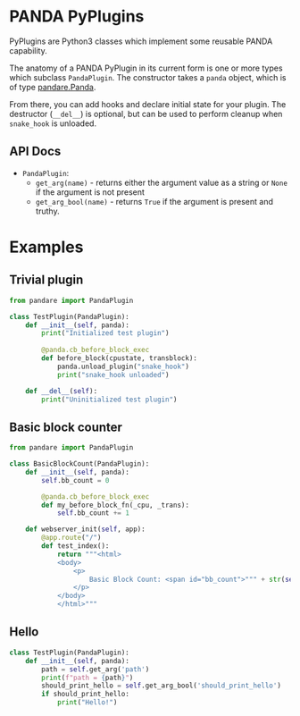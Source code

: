 # PANDA PyPlugins

PyPlugins are Python3 classes which implement some reusable PANDA capability.

The anatomy of a PANDA PyPlugin in its current form is one or more types which subclass `PandaPlugin`. The constructor takes a `panda` object, which is of type [pandare.Panda](https://docs.panda.re/panda.html#pandare.panda.Panda).

From there, you can add hooks and declare initial state for your plugin. The destructor (`__del__`) is optional, but can be used to perform cleanup when `snake_hook` is unloaded.

## API Docs

* `PandaPlugin`:
  * `get_arg(name)` - returns either the argument value as a string or `None` if the argument is not present
  * `get_arg_bool(name)` - returns `True` if the argument is present and truthy.


# Examples

## Trivial plugin
```py
from pandare import PandaPlugin

class TestPlugin(PandaPlugin):
    def __init__(self, panda):
        print("Initialized test plugin")
        
        @panda.cb_before_block_exec
        def before_block(cpustate, transblock):
            panda.unload_plugin("snake_hook")
            print("snake_hook unloaded")

    def __del__(self):
        print("Uninitialized test plugin")
```

## Basic block counter
```python
from pandare import PandaPlugin

class BasicBlockCount(PandaPlugin):
    def __init__(self, panda):
        self.bb_count = 0

        @panda.cb_before_block_exec
        def my_before_block_fn(_cpu, _trans):
            self.bb_count += 1

    def webserver_init(self, app):
        @app.route("/")
        def test_index():
            return """<html>
            <body>
                <p>
                    Basic Block Count: <span id="bb_count">""" + str(self.bb_count) +  """</span>
                </p>
            </body>
            </html>"""
```


## Hello
```py
class TestPlugin(PandaPlugin):
    def __init__(self, panda):
        path = self.get_arg('path')
        print(f"path = {path}")
        should_print_hello = self.get_arg_bool('should_print_hello')
        if should_print_hello:
            print("Hello!")
```
